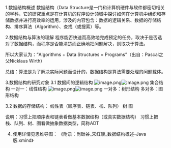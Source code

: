 1.数据结构概述
数据结构（Data Structure是一门和计算机硬件与软件都密切相关的学科，它的研究重点是在计算机的程序设计领域中探讨如何在计算机中组织和存储数据并进行高效率的运用，涉及的内容包含：数据的逻辑关系、数据的存储结构、排序算法（Algorithm）、查找（或搜索）等。

2.数据结构与算法的理解
程序能否快速而高效地完成预定的任务，取决于是否选对了数据结构，而程序是否能清楚而正确地把问题解决，则取决于算法。

所以大家认为：“Algorithms + Data Structures = Programs”（出自：Pascal之父Nicklaus Wirth）

总结：算法是为了解决实际问题而设计的，数据结构是算法需要处理的问题载体。

3.数据结构的研究对象
3.1 数据间的逻辑结构
![image.png](https://cdn.nlark.com/yuque/0/2022/png/28932072/1655990714810-2fc4a3f3-0274-432f-a3e0-03cac1e93cab.png#averageHue=%23f3f3f3&clientId=u81fde06c-dc25-4&from=paste&height=101&id=u49ae953f&originHeight=390&originWidth=416&originalType=binary&ratio=1&rotation=0&showTitle=false&size=85126&status=done&style=none&taskId=uf0340b58-8ef5-465a-a006-ddb8d85751f&title=&width=108)![image.png](https://cdn.nlark.com/yuque/0/2022/png/28932072/1655990727244-34ceee04-59b6-4627-a418-4d81e4471153.png#averageHue=%23f2f2f2&clientId=u81fde06c-dc25-4&from=paste&height=114&id=u44386800&originHeight=220&originWidth=418&originalType=binary&ratio=1&rotation=0&showTitle=false&size=49227&status=done&style=none&taskId=u781ba36a-5a80-44e6-9c5b-1d6520c6870&title=&width=216)
    集合结构                      一对一：线性结构
![image.png](https://cdn.nlark.com/yuque/0/2022/png/28932072/1655990748039-55ddc3c2-32a1-4ac6-ab47-2be086325c4c.png#averageHue=%23f1f1f1&clientId=u81fde06c-dc25-4&from=paste&height=71&id=u7b9e3dd8&originHeight=210&originWidth=475&originalType=binary&ratio=1&rotation=0&showTitle=false&size=59906&status=done&style=none&taskId=uc948240e-9e81-4881-9ae1-24e1353ed15&title=&width=161)![image.png](https://cdn.nlark.com/yuque/0/2022/png/28932072/1655990758050-4cb21752-f147-470f-bfe3-acde8a72bcd0.png#averageHue=%23f4f4f4&clientId=u81fde06c-dc25-4&from=paste&height=154&id=ub6878c04&originHeight=307&originWidth=420&originalType=binary&ratio=1&rotation=0&showTitle=false&size=68602&status=done&style=none&taskId=u3ac64894-82c8-4551-8c86-ae3bcbd110f&title=&width=211)
          一对多：树形结构      多对多：图形结构

3.2 数据的存储结构：
线性表（顺序表、链表、栈、队列）
树
图

说明：习惯上把顺序表和链表看做基本数据结构（或真实数据结构）
      习惯上把栈、队列、树、图看做抽象数据类型，简称ADT


4. 使用详情见思维导图：
《附录：尚硅谷_宋红康_数据结构概述-Java版.xmind》






